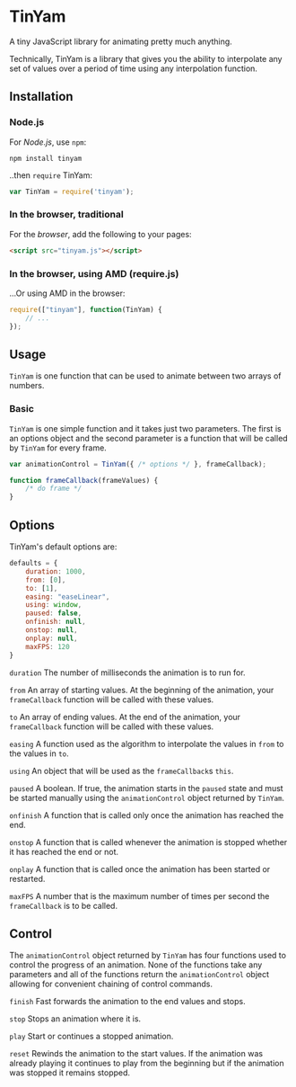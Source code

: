 # TinYam
A tiny JavaScript library for animating pretty much anything.

Technically, TinYam is a library that gives you the ability to  interpolate any set of values over a period of time using any interpolation function.

## Installation

### Node.js

For *Node.js*, use `npm`:

````console
npm install tinyam
````

..then `require` TinYam:

````javascript
var TinYam = require('tinyam');
````

### In the browser, traditional

For the *browser*, add the following to your pages:

````html
<script src="tinyam.js"></script>
````

### In the browser, using AMD (require.js)

...Or using AMD in the browser:

````javascript
require(["tinyam"], function(TinYam) {
	// ...
});
````

## Usage

`TinYam` is one function that can be used to animate between two arrays of numbers.

### Basic

`TinYam` is one simple function and it takes just two parameters. The first is an options object and the second parameter is a function that will be called by `TinYam` for every frame.

````javascript
var animationControl = TinYam({ /* options */ }, frameCallback);

function frameCallback(frameValues) {
    /* do frame */
}

````

## Options

TinYam's default options are:

````javascript
defaults = {
    duration: 1000,
    from: [0],
    to: [1],
    easing: "easeLinear",
    using: window,
    paused: false,
    onfinish: null,
    onstop: null,
    onplay: null,
    maxFPS: 120
}
````

`duration` The number of milliseconds the animation is to run for.

`from` An array of starting values. At the beginning of the animation, your `frameCallback` function will be called with these values.

`to` An array of ending values. At the end of the animation, your `frameCallback` function will be called with these values.

`easing` A function used as the algorithm to interpolate the values in `from` to the values in `to`.

`using` An object that will be used as the `frameCallback`s `this`.

`paused` A boolean. If true, the animation starts in the `paused` state and must be started manually using the `animationControl` object returned by `TinYam`.

`onfinish` A function that is called only once the animation has reached the end.

`onstop` A function that is called whenever the animation is stopped whether it has reached the end or not.

`onplay` A function that is called once the animation has been started or restarted.

`maxFPS` A number that is the maximum number of times per second the `frameCallback` is to be called.

## Control

The `animationControl` object returned by `TinYam` has four functions used to control the progress of an animation. None of the functions take any parameters and all of the functions return the `animationControl` object allowing for convenient chaining of control commands.

`finish` Fast forwards the animation to the end values and stops.

`stop` Stops an animation where it is.

`play` Start or continues a stopped animation.

`reset` Rewinds the animation to the start values. If the animation was already playing it continues to play from the beginning but if the animation was stopped it remains stopped.
